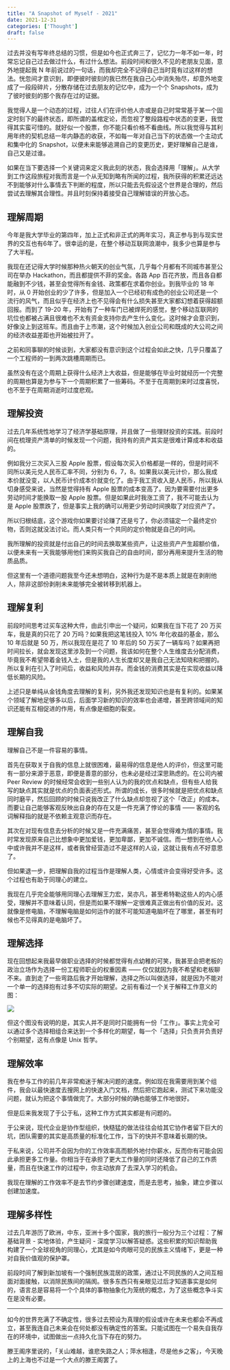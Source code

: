```yaml
---
title: "A Snapshot of Myself - 2021"
date: 2021-12-31
categories: ['Thought']
draft: false
---
```


过去并没有写年终总结的习惯，但是如今也正式奔三了，记忆力一年不如一年，时常忘记自己过去做过什么，有过什么想法。前段时间和很久不见的老朋友见面，意外地提起我 N 年前说过的一句话，而我却完全不记得自己当时竟有过这样的想法。恍忽间才意识到，即便彼时彼刻的我已然在我自己心中消失殆尽，却意外地变成了一段段碎片，分散存储在过去朋友的记忆中，成为一个个 Snapshots，成为了彼时彼刻的那个我存在过的证据。

我觉得人是一个动态的过程，过往人们在评价他人亦或是自己时常常基于某一个固定时刻下的最终状态，即所谓的盖棺定论，而忽视了整段路程中状态的变更，我觉得其实蛮可惜的。就好似一个股票，你不能只看价格不看曲线。所以我觉得与其利用年终的契机总结一年内静态的收获，不如每一年对自己当下的状态做一个主动式和集中化的 Snapshot，以便未来能够追溯自己的变更历史，更好理解自己是谁，自己又是过谁。

如果在当下要选择一个关键词来定义我此刻的状态，我会选择用「理解」。从大学到工作这段旅程对我而言是一个从无知到略有所闻的过程，我所获得的积累还远达不到能够对什么事情去下判断的程度，所以只能去先假设这个世界是合理的，然后尝试去理解其合理性。并且时刻保持着接受自己理解错误的开放心态。

## 理解周期

今年是我大学毕业的第四年，加上正式和非正式的两年实习，真正参与到与现实世界的交互也有6年了。很幸运的是，在整个移动互联网浪潮中，我多少也算是参与了大半程。

我现在还记得大学时候那种热火朝天的创业气氛，几乎每个月都有不同城市甚至公司在举办 Hackathon，而且都提供不菲的奖金。各路 App 百花齐放，而且各自都能融到不少钱，甚至会觉得所有金钱、政策都在求着你创业。到我毕业的 18 年时，从 0 开始创业的少了许多，但是加入一个已经初有成色的创业公司还是一个流行的风气，而且似乎在经济上也不见得会有什么损失甚至大家都幻想着获得超额回报。而到了 19-20 年，开始有了一种车门已被焊死的感觉，整个移动互联网的坑位也都被占满且很难也不太有资金支持你去产生什么变化。这时候才会意识到，好像没上到这班车。而且由于上市潮，这个时候加入创业公司和既成的大公司之间的经济收益差距也开始被拉开了。

之前和同事聊的时候谈到，大家都没有意识到这个过程会如此之快，几乎只覆盖了一个工程师的一到两次跳槽周期而已。

虽然没有在这个周期上获得什么经济上大收益，但是能够在毕业时就经历一个完整的周期也算是为参与下一个周期积累了一些筹码。不至于在周期到来时过度喜悦，也不至于在周期消逝时过度悲观。

## 理解投资

过去几年系统性地学习了经济学基础原理，并且做了一些理财投资的实践。前段时间在梳理资产清单的时候发现一个问题，我持有的资产其实是很难计算成本和收益的。

例如我分三次买入三股 Apple 股票，假设每次买入价格都是一样的，但是时间不同所以美元兑人民币汇率不同，分别为 6，7，8。如果我以美元计价，那么我成本价就没变，以人民币计价成本价就变化了。由于我工资收入是人民币，所以我从切身感受来说，当然是觉得持有 Apple 股票的成本变高了。因为要需要付出更多劳动时间才能换取一股 Apple 股票。但是如果此时我涨工资了，我不可能去认为是 Apple 股票跌了，但是事实上我的确可以用更少劳动时间换取了对应资产了。

所以归根结底，这个游戏你如果要讨论赚了还是亏了，你必须锚定一个最终定价物，否则这就没法讨论。而人类只有一个共同的定价物就是自己的时间。

我所理解的投资就是付出自己的时间去换取某些资产，让这些资产产生超额价值，以便未来有一天我能够用他们来购买我自己的自由时间，部分再用来提升生活的物质品质。

但这里有一个道德问题我至今还未想明白，这种行为是不是本质上就是在剥削他人，除非这部份剥削未来能够完全被转移到机器上。

## 理解复利

前段时间思考过买车这种大件，由此引申出一个疑问，如果我在当下花了 20 万买车，我是真的只花了 20 万吗？如果我把这笔钱投入 10% 年化收益的基金，那么 10 年后就是 50 万，所以我现在是花了 10 年后的 50 万买了一辆车吗？如果再把时间拉长，就会发现这里涉及到一个问题，我该如何在整个人生维度去分配消费，毕竟我不希望带着金钱入土，但是我的人生长度却又是我自己无法知晓和把握的。所以复利在引入了时间后，收益和风险并存。而金钱的消费其实是在实现收益以降低长期的风险。

上述只是单纯从金钱角度去理解的复利，另外我还发现知识也是有复利的。如果某个领域了解地足够多以后，后面学习新的知识的效率也会递增，甚至跨领域间的知识还能有互相促进的作用，有点像是细胞的裂变。

## 理解自我

理解自己不是一件容易的事情。

首先在获取关于自我的信息上就很困难，最易得的信息是他人的评价，但这里可能有一部分来源于恶意，即便是善意的部分，也未必是经过深思熟虑的。在公司内被 Peer Review 的时候经常会收到一些别人认为的我的优点和缺点，但有些人给我写的缺点其实就是优点的负面表述形式。所谓的成长，很多时候就是把优点和缺点同时磨平，然后回顾的时候只说我改正了什么缺点却忽视了这个「改正」的成本。而要让自己能够客观反映出自身的存在又是一件充满了悖论的事情 —— 客观的名词解释指的就是不依赖主观意识而存在。

其次在对现有信息去分析的时候又是一件充满痛苦，甚至会觉得难为情的事情。我时常发现原来自己比想象中更加爱钱，更加卑鄙，更加不诚信。而一想到在他人心中或许我并不是这样，或者我曾经营造过不是这样的人设，这就让我有点不好意思了。

但如果退一步，把理解自我的过程当作是理解人类，心情或许会变得好受许多。这个过程也有助于同理心的建立。

我现在几乎完全能够用同理心去理解王力宏，吴亦凡，甚至希特勒这些人的内心感受，理解并不意味着认同，但是而如果不理解一定很难真正做出有价值的反对。这就像是修电脑，不理解电脑是如何运作的就不可能知道电脑坏在了哪里，甚至有时候也不见得真的是电脑坏了。

## 理解选择

现在回想起来我最早做职业选择的时候都觉得有点幼稚的可笑，我甚至会把老板的政治立场作为选择一份工程师职业的权重因素 —— 仅仅就因为我不希望和老板聊不来。直到走了一些弯路后我才开始理解，选择之所以叫做选择，就是因为不能对一个单一的选择抱有过多不切实际的期望。之前有看过一个关于解释工作意义的图：

![](/images/work.png)

但这个图没有说明的是，其实人并不是同时只能拥有一份「工作」。事实上完全可以通过多个选择相组合来达到一个多样化的期望，每一个「选择」只负责并负责好个别期望，这有点像是 Unix 哲学。

## 理解效率

我在参与工作的前几年非常痴迷于解决问题的速度。例如现在我需要用到某个组件，我会以最快速度去搜网上的快速入门文档，然后把它跑起来，测试下来功能没问题，就认为把这个事情做完了。大部分时候的确也能够工作地很好。

但是后来我发现了于公于私，这种工作方式其实都是有问题的。

于公来说，现代企业是协作型组织，快糙猛的做法往往会给其它协作者留下巨大的坑，团队需要的其实是高质量的标准化工作，当下的快并不意味着长期的快。

于私来说，公司并不会因为你的工作效率高而额外地付你薪水，反而你有可能会因此承担更多工作量。你相当于在承担了更大工作量的同时还降低了自己的工作质量，而且在快速工作的过程中，你主动放弃了去深入学习的机会。

我现在理解的工作效率不是去节约步骤创建速度，而是去思考，抽象，建立步骤以创建加速度。

## 理解多样性

过去几年游历了欧洲，中东，亚洲十多个国家，我的旅行一般分为三个过程：了解基础背景 - 实地体验，产生疑问 - 深度学习以解答疑惑。这些积累的知识帮助我构建了一个全球视角的同理心，尤其是如今肉眼可见的民族主义情绪下，更是一种对自我价值观的保护罩。

前段时间了解到新加坡有一个强制民族混居的政策，通过让不同民族的人之间互相面对面接触，以消除民族间的隔阂。很多东西只有亲眼见过后才知道事实是如何的，语言总是容易将一个个具体的事物抽象化为笼统的概念，为了这些概念争斗实在是没有必要。

---

如今的世界充满了不确定性，很多过去预设为真理的假设或许在未来也都会不再成立，甚至我连自己未来会在何处都没有确定性的答案。只能试图在一个易失自我存在的环境中，试图做出一点持久化当下存在的努力。

滕王阁序里说的，「关山难越，谁悲失路之人；萍水相逢，尽是他乡之客」，今天晚上的上海也不过是一个大点的滕王阁罢了。
